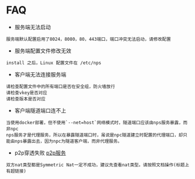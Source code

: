 # FAQ

- 服务端无法启动
```
服务端默认配置启用了8024，8080，80，443端口，端口冲突无法启动，请修改配置
```

- 服务端配置文件修改无效
```
install 之后，Linux 配置文件在 /etc/nps
```

- 客户端无法连接服务端
```
请检查配置文件中的所有端口是否在安全组，防火墙放行
请检查vkey是否对应
请检查版本是否对应
```

- 客户端隧道端口连不上
```
当使用docker部署，但不使用`--net=host`网络模式时，隧道端口应该由nps服务暴露，而非npc
nps服务才是代理服务，所以在暴露隧道端口时，虽说是npc隧道建立时配置的代理端口，却只能由nps暴露出去，因为npc为隧道客户端，而非代理服务。
```

- p2p穿透失败 [p2p服务](https://ehang-io.github.io/nps/#/example?id=p2p%e6%9c%8d%e5%8a%a1)
```
双方nat类型都是Symmetric Nat一定不成功，建议先查看nat类型。请按照文档操作(标题上有超链接)
```
